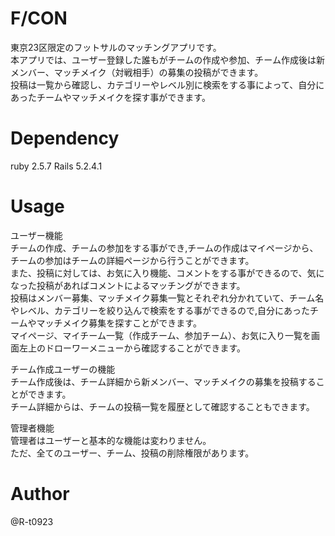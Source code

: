 # F/CON  
東京23区限定のフットサルのマッチングアプリです。  
本アプリでは、ユーザー登録した誰もがチームの作成や参加、チーム作成後は新メンバー、マッチメイク（対戦相手）の募集の投稿ができます。  
投稿は一覧から確認し、カテゴリーやレベル別に検索をする事によって、自分にあったチームやマッチメイクを探す事ができます。

# Dependency  
ruby 2.5.7 Rails 5.2.4.1

# Usage
ユーザー機能  
チームの作成、チームの参加をする事ができ,チームの作成はマイページから、チームの参加はチームの詳細ページから行うことができます。  
また、投稿に対しては、お気に入り機能、コメントをする事ができるので、気になった投稿があればコメントによるマッチングができます。  
投稿はメンバー募集、マッチメイク募集一覧とそれぞれ分かれていて、チーム名やレベル、カテゴリーを絞り込んで検索をする事ができるので,自分にあったチームやマッチメイク募集を探すことができます。  
マイページ、マイチーム一覧（作成チーム、参加チーム）、お気に入り一覧を画面左上のドローワーメニューから確認することができます。

チーム作成ユーザーの機能  
チーム作成後は、チーム詳細から新メンバー、マッチメイクの募集を投稿することができます。  
チーム詳細からは、チームの投稿一覧を履歴として確認することもできます。

管理者機能  
管理者はユーザーと基本的な機能は変わりません。  
ただ、全てのユーザー、チーム、投稿の削除権限があります。

# Author  
@R-t0923
